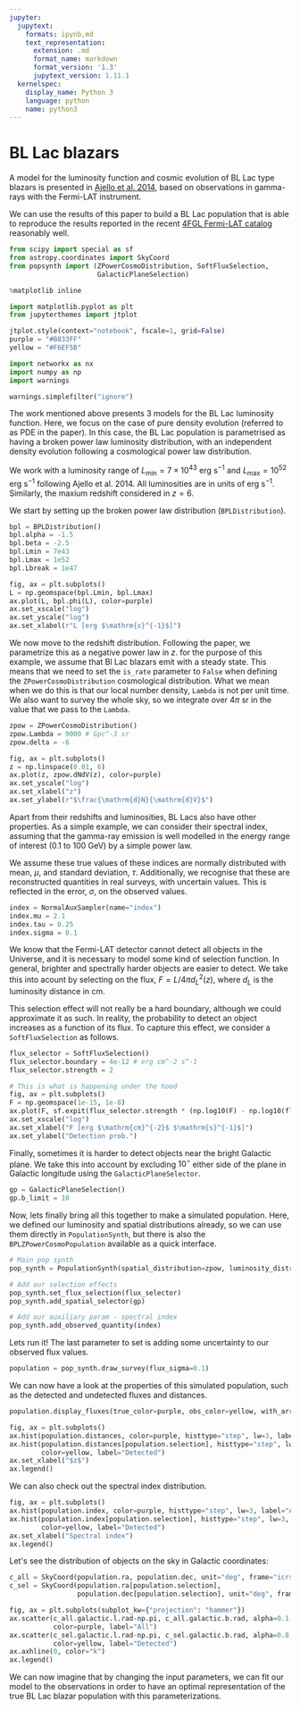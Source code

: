 ```yaml
---
jupyter:
  jupytext:
    formats: ipynb,md
    text_representation:
      extension: .md
      format_name: markdown
      format_version: '1.3'
      jupytext_version: 1.11.1
  kernelspec:
    display_name: Python 3
    language: python
    name: python3
---
```


# BL Lac blazars
A model for the luminosity function and cosmic evolution of BL Lac type blazars is presented in [Ajello et al. 2014](https://arxiv.org/abs/1310.0006), based on observations in gamma-rays with the Fermi-LAT instrument.

We can use the results of this paper to build a BL Lac population that is able to reproduce the results reported in the recent [4FGL Fermi-LAT catalog](https://arxiv.org/abs/1902.10045) reasonably well.

```python
from scipy import special as sf
from astropy.coordinates import SkyCoord
from popsynth import (ZPowerCosmoDistribution, SoftFluxSelection,
                      GalacticPlaneSelection)

%matplotlib inline

import matplotlib.pyplot as plt
from jupyterthemes import jtplot

jtplot.style(context="notebook", fscale=1, grid=False)
purple = "#B833FF"
yellow = "#F6EF5B"

import networkx as nx
import numpy as np
import warnings

warnings.simplefilter("ignore")

```

The work mentioned above presents 3 models for the BL Lac luminosity function. Here, we focus on the case of pure density evolution (referred to as PDE in the paper). In this case, the BL Lac population is parametrised as having a broken power law luminosity distribution, with an independent density evolution following a cosmological power law distribution.

We work with a luminosity range of $L_\mathrm{min} = 7\times 10^{43}$ erg $\mathrm{s}^{-1}$ and $L_\mathrm{max} = 10^{52}$ erg $\mathrm{s}^{-1}$ following Ajello et al. 2014. All luminosities are in units of erg $\mathrm{s}^{-1}$. Similarly, the maxium redshift considered in $z=6$.

We start by setting up the broken power law distribution (`BPLDistribution`).

```python
bpl = BPLDistribution()
bpl.alpha = -1.5
bpl.beta = -2.5
bpl.Lmin = 7e43
bpl.Lmax = 1e52
bpl.Lbreak = 1e47

fig, ax = plt.subplots()
L = np.geomspace(bpl.Lmin, bpl.Lmax)
ax.plot(L, bpl.phi(L), color=purple)
ax.set_xscale("log")
ax.set_yscale("log")
ax.set_xlabel(r"L [erg $\mathrm{s}^{-1}$]")
```

We now move to the redshift distribution. Following the paper, we parametrize this as a negative power law in $z$. for the purpose of this example, we assume that Bl Lac blazars emit with a steady state. This means that we need to set the `is_rate` parameter to `False` when defining the `ZPowerCosmoDistribution` cosmological distribution. What we mean when we do this is that our local number density, `Lambda` is not per unit time. We also want to survey the whole sky, so we integrate over $4\pi$ sr in the value that we pass to the `Lambda`. 

```python
zpow = ZPowerCosmoDistribution()
zpow.Lambda = 9000 # Gpc^-3 sr 
zpow.delta = -6

fig, ax = plt.subplots()
z = np.linspace(0.01, 6)
ax.plot(z, zpow.dNdV(z), color=purple)
ax.set_yscale("log")
ax.set_xlabel("z")
ax.set_ylabel(r"$\frac{\mathrm{d}N}{\mathrm{d}V}$")
```

Apart from their redshifts and luminosities, BL Lacs also have other properties. As a simple example, we can consider their spectral index, assuming that the gamma-ray emission is well modelled in the energy range of interest (0.1 to 100 GeV) by a simple power law. 

We assume these true values of these indices are normally distributed with mean, $\mu$, and standard deviation, $\tau$. Additionally, we recognise that these are reconstructed quantities in real surveys, with uncertain values. This is reflected in the error, $\sigma$, on the observed values.

```python
index = NormalAuxSampler(name="index")
index.mu = 2.1
index.tau = 0.25
index.sigma = 0.1
```

We know that the Fermi-LAT detector cannot detect all objects in the Universe, and it is necessary to model some kind of selection function. In general, brighter and spectrally harder objects are easier to detect. We take this into acount by selecting on the flux, $F=L/4\pi d_L^2(z)$, where $d_L$ is the luminosity distance in cm.

This selection effect will not really be a hard boundary, although we could approximate it as such. In reality, the probability to detect an object increases as a function of its flux. To capture this effect, we consider a `SoftFluxSelection` as follows.

```python
flux_selector = SoftFluxSelection()
flux_selector.boundary = 4e-12 # erg cm^-2 s^-1
flux_selector.strength = 2

# This is what is happening under the hood
fig, ax = plt.subplots()
F = np.geomspace(1e-15, 1e-8)
ax.plot(F, sf.expit(flux_selector.strength * (np.log10(F) - np.log10(flux_selector.boundary))), color=purple)
ax.set_xscale("log")
ax.set_xlabel("F [erg $\mathrm{cm}^{-2}$ $\mathrm{s}^{-1}$]")
ax.set_ylabel("Detection prob.")
```

Finally, sometimes it is harder to detect objects near the bright Galactic plane. We take this into account by excluding $10^\circ$ either side of the plane in Galactic longitude using the `GalacticPlaneSelector`.

```python
gp = GalacticPlaneSelection()
gp.b_limit = 10
```

Now, lets finally bring all this together to make a simulated population. Here, we defined our luminosity and spatial distributions already, so we can use them directly in `PopulationSynth`, but there is also the `BPLZPowerCosmoPopulation` available as a quick interface.

```python
# Main pop synth
pop_synth = PopulationSynth(spatial_distribution=zpow, luminosity_distribution=bpl)

# Add our selection effects
pop_synth.set_flux_selection(flux_selector)
pop_synth.add_spatial_selector(gp)

# Add our auxiliary param - spectral index
pop_synth.add_observed_quantity(index)
```

Lets run it! The last parameter to set is adding some uncertainty to our observed flux values.

```python
population = pop_synth.draw_survey(flux_sigma=0.1)
```

We can now have a look at the properties of this simulated population, such as the detected and undetected fluxes and distances.

```python
population.display_fluxes(true_color=purple, obs_color=yellow, with_arrows=False, s=5);
```

```python
fig, ax = plt.subplots()
ax.hist(population.distances, color=purple, histtype="step", lw=3, label="All")
ax.hist(population.distances[population.selection], histtype="step", lw=3, 
        color=yellow, label="Detected")
ax.set_xlabel("$z$")
ax.legend()
```

We can also check out the spectral index distribution.

```python
fig, ax = plt.subplots()
ax.hist(population.index, color=purple, histtype="step", lw=3, label="All")
ax.hist(population.index[population.selection], histtype="step", lw=3, 
        color=yellow, label="Detected")
ax.set_xlabel("Spectral index")
ax.legend()
```

Let's see the distribution of objects on the sky in Galactic coordinates:

```python tags=["nbsphinx-thumbnail"]
c_all = SkyCoord(population.ra, population.dec, unit="deg", frame="icrs")
c_sel = SkyCoord(population.ra[population.selection], 
                 population.dec[population.selection], unit="deg", frame="icrs",)

fig, ax = plt.subplots(subplot_kw={"projection": "hammer"})
ax.scatter(c_all.galactic.l.rad-np.pi, c_all.galactic.b.rad, alpha=0.1, 
           color=purple, label="All")
ax.scatter(c_sel.galactic.l.rad-np.pi, c_sel.galactic.b.rad, alpha=0.8, 
           color=yellow, label="Detected")
ax.axhline(0, color="k")
ax.legend()
```

We can now imagine that by changing the input parameters, we can fit our model to the observations in order to have an optimal representation of the true BL Lac blazar population with this parameterizations.
